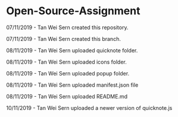 # Open-Source-Assignment

07/11/2019 - Tan Wei Sern created this repository.

07/11/2019 - Tan Wei Sern created this branch.

08/11/2019 - Tan Wei Sern uploaded quicknote folder.

08/11/2019 - Tan Wei Sern uploaded icons folder.

08/11/2019 - Tan Wei Sern uploaded popup folder.

08/11/2019 - Tan Wei Sern uploaded manifest.json file

08/11/2019 - Tan Wei Sern uploaded README.md

10/11/2019 - Tan Wei Sern uploaded a newer version of quicknote.js
